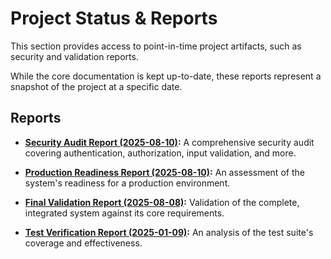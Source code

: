 # Project Status & Reports

This section provides access to point-in-time project artifacts, such as security and validation reports.

While the core documentation is kept up-to-date, these reports represent a snapshot of the project at a specific date.

## Reports

- **[Security Audit Report (2025-08-10)](security_audit_report.md):** A comprehensive security audit covering authentication, authorization, input validation, and more.

- **[Production Readiness Report (2025-08-10)](production_readiness_report.md):** An assessment of the system's readiness for a production environment.

- **[Final Validation Report (2025-08-08)](final_validation_report.md):** Validation of the complete, integrated system against its core requirements.

- **[Test Verification Report (2025-01-09)](test_verification_report.md):** An analysis of the test suite's coverage and effectiveness.
